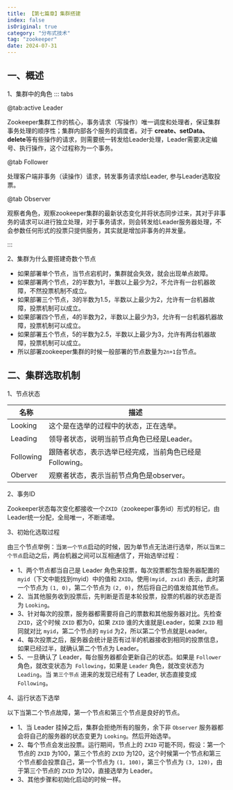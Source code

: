 ```yaml
---
title: 【第七篇章】集群搭建
index: false
isOriginal: true
category: "分布式技术"
tag: "zookeeper"
date: 2024-07-31
---
```



## 一、概述

1、集群中的角色
::: tabs

@tab:active Leader

Zookeeper集群工作的核心，事务请求（写操作）唯一调度和处理者，保证集群事务处理的顺序性；集群内部各个服务的调度者。对于 **create、setData、delete**等有些操作的请求，则需要统一转发给Leader处理，Leader需要决定编号、执行操作，这个过程称为一个事务。

@tab Follower

处理客户端非事务（读操作）请求，转发事务请求给Leader, 参与Leader选取投票。  

@tab Observer

观察者角色，观察zookeeper集群的最新状态变化并将状态同步过来，其对于非事务的请求可以进行独立处理，对于事务请求，则会转发给Leader服务器处理，不会参数任何形式的投票只提供服务，其实就是增加非事务的并发量。

:::

2、集群为什么要搭建奇数个节点
- 如果部署单个节点，当节点宕机时，集群就会失效，就会出现单点故障。
- 如果部署两个节点，2的半数为1，半数以上最少为2，不允许有一台机器故障，不然投票机制不成立。
- 如果部署三个节点，3的半数为1.5，半数以上最少为2，允许有一台机器故障，投票机制可以成立。
- 如果部署四个节点，4的半数为2，半数以上最少为3，允许有一台机器机器故障，投票机制可以成立。
- 如果部署五个节点，5的半数为2.5，半数以上最少为3，允许有两台机器故障，投票机制可以成立。
- 所以部署zookeeper集群的时候一般部署的节点数量为`2n+1`台节点。

## 二、集群选取机制
1、节点状态

| 名称 |  描述  |
| --- | --- |
| Looking | 这个是在选举的过程中的状态，正在选举。|
| Leading | 领导者状态，说明当前节点角色已经是Leader。|
| Following | 跟随者状态，表示选举已经完成，当前角色已经是Following。|
| Oberver | 观察者状态，表示当前节点角色是observer。|

2、事务ID

Zookeeper状态每次变化都接收一个`ZXID`（zookeeper事务id）形式的标记，由Leader统一分配，全局唯一，不断递增。

3、初始化选取过程

由三个节点举例：当`第一个节点`启动的时候，因为单节点无法进行选举，所以当`第二个节点`启动之后，两台机器之间可以互相通信了，开始选举过程：

- 1、两个节点都当自己是 Leader 角色来投票，每次投票都包含服务器配置的 `myid`（下文中能找到myid）中的值和 `ZXID`。使用`(myid, zxid)` 表示，此时第一个节点为 `(1, 0)`，第二个节点为 `(2, 0)`，然后将自己的值发给其他节点。
- 2、当其他服务收到投票后，先判断是否是本轮投票，投票的机器的状态是否为 `Looking`。
- 3、针对每次的投票，服务器都需要将自己的票数和其他服务器对比。先检查 `ZXID`，这个时候 `ZXID` 都为0，如果 `ZXID` 谁的大谁就是Leader，如果 `ZXID` 相同就对比 `myid`，第二个节点的 `myid` 为2，所以第二个节点就是Leader。
- 4、每次投票之后，服务器会统计是否有过半的机器接收到相同的投票信息，如果已经过半，就确认第二个节点为 Leader。
- 5、一旦确认了 Leader，每台服务器都会更新自己的状态。如果是 `Follower` 角色，就改变状态为` Following`，如果是 `Leader` 角色，就改变状态为 `Leading`。当 `第三个节点` 进来的发现已经有了 Leader, 状态直接变成 `Following`。

4、运行状态下选举

以下当第二个节点故障，第一个节点和第三个节点是良好的节点。

- 1、当 Leader 挂掉之后，集群会拒绝所有的服务，余下非 `Observer` 服务器都会将自己的服务器的状态变更为 `Looking`。然后开始选举。
- 2、每个节点会发出投票。运行期间，节点上的 `ZXID` 可能不同，假设：第一个节点的 `ZXID` 为100，第三个节点的 `ZXID` 为120，这个时候第一个节点和第三个节点都会投票自己，第一个节点为 `(1, 100)`，第三个节点为 `(3, 120)`，由于第三个节点的 `ZXID` 为120，直接选举为 Leader。
- 3、其他步骤和初始化启动的时候一样。